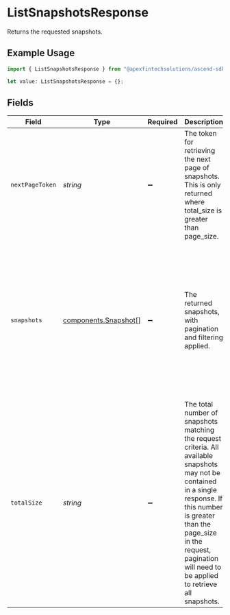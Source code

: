 # ListSnapshotsResponse

Returns the requested snapshots.

## Example Usage

```typescript
import { ListSnapshotsResponse } from "@apexfintechsolutions/ascend-sdk/models/components";

let value: ListSnapshotsResponse = {};
```

## Fields

| Field                                                                                                                                                                                                                                                                                                                                                                           | Type                                                                                                                                                                                                                                                                                                                                                                            | Required                                                                                                                                                                                                                                                                                                                                                                        | Description                                                                                                                                                                                                                                                                                                                                                                     | Example                                                                                                                                                                                                                                                                                                                                                                         |
| ------------------------------------------------------------------------------------------------------------------------------------------------------------------------------------------------------------------------------------------------------------------------------------------------------------------------------------------------------------------------------- | ------------------------------------------------------------------------------------------------------------------------------------------------------------------------------------------------------------------------------------------------------------------------------------------------------------------------------------------------------------------------------- | ------------------------------------------------------------------------------------------------------------------------------------------------------------------------------------------------------------------------------------------------------------------------------------------------------------------------------------------------------------------------------- | ------------------------------------------------------------------------------------------------------------------------------------------------------------------------------------------------------------------------------------------------------------------------------------------------------------------------------------------------------------------------------- | ------------------------------------------------------------------------------------------------------------------------------------------------------------------------------------------------------------------------------------------------------------------------------------------------------------------------------------------------------------------------------- |
| `nextPageToken`                                                                                                                                                                                                                                                                                                                                                                 | *string*                                                                                                                                                                                                                                                                                                                                                                        | :heavy_minus_sign:                                                                                                                                                                                                                                                                                                                                                              | The token for retrieving the next page of snapshots. This is only returned where total_size is greater than page_size.                                                                                                                                                                                                                                                          | M_-BAwEBCVBhZ2VUb2tlbgH_ggABAgEMUnVubmluZ1RvdGFsAQQAAQZGaWx0ZXIBDAAAAAX_ggEyAA==                                                                                                                                                                                                                                                                                                |
| `snapshots`                                                                                                                                                                                                                                                                                                                                                                     | [components.Snapshot](../../models/components/snapshot.md)[]                                                                                                                                                                                                                                                                                                                    | :heavy_minus_sign:                                                                                                                                                                                                                                                                                                                                                              | The returned snapshots, with pagination and filtering applied.                                                                                                                                                                                                                                                                                                                  | [<br/>{<br/>"create_time": "2023-09-30T00:00:00Z",<br/>"file": {<br/>"download_uri": "https://storage.googleapis.com/download_link",<br/>"uri_expiry_time": "2023-09-30T01:00:00Z"<br/>},<br/>"name": "snapshots/01HYMXTSRTP3X6DDCC45ZJ59VB",<br/>"process_date": {<br/>"day": 30,<br/>"month": 9,<br/>"year": 2023<br/>},<br/>"snapshot_id": "01HYMXTSRTP3X6DDCC45ZJ59VB",<br/>"snapshot_type": "daily_accounts",<br/>"version": "1.0"<br/>}<br/>] |
| `totalSize`                                                                                                                                                                                                                                                                                                                                                                     | *string*                                                                                                                                                                                                                                                                                                                                                                        | :heavy_minus_sign:                                                                                                                                                                                                                                                                                                                                                              | The total number of snapshots matching the request criteria. All available snapshots may not be contained in a single response. If this number is greater than the page_size in the request, pagination will need to be applied to retrieve all snapshots.                                                                                                                      | 100                                                                                                                                                                                                                                                                                                                                                                             |